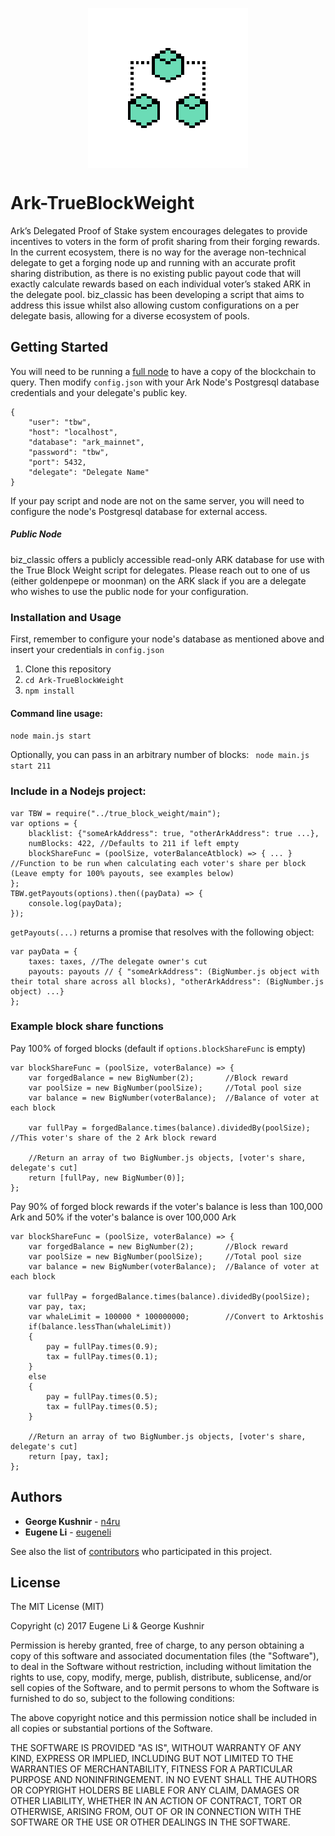 <p align="center">
  <img align="center" src="tbw.png">
</p>

# Ark-TrueBlockWeight

Ark’s Delegated Proof of Stake system encourages delegates to provide incentives to voters in the form of profit sharing from their forging rewards. In the current ecosystem, there is no way for the average non-technical delegate to get a forging node up and running with an accurate profit sharing distribution, as there is no existing public payout code that will exactly calculate rewards based on each individual voter’s staked ARK in the delegate pool. biz_classic has been developing a script that aims to address this issue whilst also allowing custom configurations on a per delegate basis, allowing for a diverse ecosystem of pools.

## Getting Started

You will need to be running a [full node](https://github.com/ArkEcosystem/ark-node) to have a copy of the blockchain to query.
Then modify ```config.json``` with your Ark Node's Postgresql database credentials and your delegate's public key.
```
{
    "user": "tbw",
    "host": "localhost",
    "database": "ark_mainnet",
    "password": "tbw",
    "port": 5432,
    "delegate": "Delegate Name"
}
```

If your pay script and node are not on the same server, you will need to configure the node's Postgresql database for external access.

##### Public Node
biz_classic offers a publicly accessible read-only ARK database for use with the True Block Weight script for delegates. Please reach out to one of us (either goldenpepe or moonman) on the ARK slack if you are a delegate who wishes to use the public node for your configuration.

### Installation and Usage
First, remember to configure your node's database as mentioned above and insert your credentials in ```config.json```
1) Clone this repository
2) ```cd Ark-TrueBlockWeight```
3) ```npm install```

#### Command line usage:
```node main.js start```

Optionally, you can pass in an arbitrary number of blocks:  ``` node main.js start 211```

### Include in a Nodejs project:
```
var TBW = require("../true_block_weight/main");
var options = {
    blacklist: {"someArkAddress": true, "otherArkAddress": true ...},
    numBlocks: 422, //Defaults to 211 if left empty
    blockShareFunc = (poolSize, voterBalanceAtblock) => { ... } //Function to be run when calculating each voter's share per block (Leave empty for 100% payouts, see examples below)
};
TBW.getPayouts(options).then((payData) => {
    console.log(payData);
});
```

```getPayouts(...)``` returns a promise that resolves with the following object:
```
var payData = {
    taxes: taxes, //The delegate owner's cut
    payouts: payouts // { "someArkAddress": (BigNumber.js object with their total share across all blocks), "otherArkAddress": (BigNumber.js object) ...}
};
```

### Example block share functions
Pay 100% of forged blocks (default if ```options.blockShareFunc``` is empty)
```
var blockShareFunc = (poolSize, voterBalance) => {
    var forgedBalance = new BigNumber(2);       //Block reward
    var poolSize = new BigNumber(poolSize);     //Total pool size
    var balance = new BigNumber(voterBalance);  //Balance of voter at each block

    var fullPay = forgedBalance.times(balance).dividedBy(poolSize); //This voter's share of the 2 Ark block reward

    //Return an array of two BigNumber.js objects, [voter's share, delegate's cut]
    return [fullPay, new BigNumber(0)]; 
};
```

Pay 90% of forged block rewards if the voter's balance is less than 100,000 Ark and 50% if the voter's balance is over 100,000 Ark
```
var blockShareFunc = (poolSize, voterBalance) => {
    var forgedBalance = new BigNumber(2);       //Block reward
    var poolSize = new BigNumber(poolSize);     //Total pool size
    var balance = new BigNumber(voterBalance);  //Balance of voter at each block
    
    var fullPay = forgedBalance.times(balance).dividedBy(poolSize);
    var pay, tax;
    var whaleLimit = 100000 * 100000000;        //Convert to Arktoshis
    if(balance.lessThan(whaleLimit))
    {
        pay = fullPay.times(0.9);
        tax = fullPay.times(0.1);
    }
    else
    {
        pay = fullPay.times(0.5);
        tax = fullPay.times(0.5);
    }

    //Return an array of two BigNumber.js objects, [voter's share, delegate's cut]
    return [pay, tax]; 
};
```

## Authors

* **George Kushnir** - [n4ru](https://github.com/n4ru)
* **Eugene Li** - [eugeneli](https://github.com/eugeneli)

See also the list of [contributors](https://github.com/eugeneli/Ark-TrueBlockWeight/graphs/contributors) who participated in this project.

## License

The MIT License (MIT)

Copyright (c) 2017 Eugene Li & George Kushnir

Permission is hereby granted, free of charge, to any person obtaining a copy of this software and associated documentation files (the "Software"), to deal in the Software without restriction, including without limitation the rights to use, copy, modify, merge, publish, distribute, sublicense, and/or sell copies of the Software, and to permit persons to whom the Software is furnished to do so, subject to the following conditions:  

The above copyright notice and this permission notice shall be included in all copies or substantial portions of the Software.

THE SOFTWARE IS PROVIDED "AS IS", WITHOUT WARRANTY OF ANY KIND, EXPRESS OR IMPLIED, INCLUDING BUT NOT LIMITED TO THE WARRANTIES OF MERCHANTABILITY, FITNESS FOR A PARTICULAR PURPOSE AND NONINFRINGEMENT. IN NO EVENT SHALL THE AUTHORS OR COPYRIGHT HOLDERS BE LIABLE FOR ANY CLAIM, DAMAGES OR OTHER LIABILITY, WHETHER IN AN ACTION OF CONTRACT, TORT OR OTHERWISE, ARISING FROM, OUT OF OR IN CONNECTION WITH THE SOFTWARE OR THE USE OR OTHER DEALINGS IN THE SOFTWARE.
